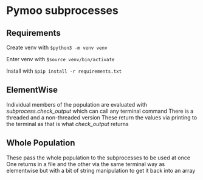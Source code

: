 # Pymoo subprocesses

## Requirements
Create venv with ```$python3 -m venv venv```

Enter venv with ```$source venv/bin/activate```

Install with ```$pip install -r requirements.txt```

## ElementWise
Individual members of the population are evaluated with _subprocess.check_output_ which can call any terminal command
There is a threaded and a non-threaded version
These return the values via printing to the terminal as that is what _check_output_ returns

## Whole Population
These pass the whole population to the subprocesses to be used at once
One returns in a file and the other via the same terminal way as elementwise but with a bit of string manipulation to get it back into an array
